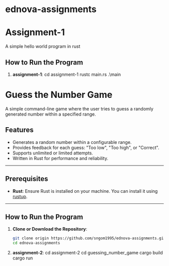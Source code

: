 # ednova-assignments

# Assignment-1

A simple hello world program in rust

## How to Run the Program

1. **assignment-1**:
  cd assignment-1
  rustc main.rs
  .\main
  


# Guess the Number Game

A simple command-line game where the user tries to guess a randomly generated number within a specified range.

## Features

- Generates a random number within a configurable range.
- Provides feedback for each guess: "Too low", "Too high", or "Correct".
- Supports unlimited or limited attempts.
- Written in Rust for performance and reliability.

---

## Prerequisites

- **Rust**: Ensure Rust is installed on your machine. You can install it using [rustup](https://rustup.rs/).

---

## How to Run the Program

1. **Clone or Download the Repository**:
   ```sh
   git clone origin https://github.com/sngom1995/ednova-assignments.git
   cd ednova-assignments

2. **assignment-2**:
  cd assignment-2
  cd guessing_number_game
  cargo build
  cargo run

